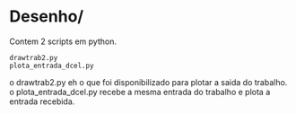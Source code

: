 # Desenho/
Contem 2 scripts em python.
```
drawtrab2.py 
plota_entrada_dcel.py
```
o drawtrab2.py eh o que foi disponibilizado para plotar a saida do trabalho.
o plota_entrada_dcel.py recebe a mesma entrada do trabalho e plota a entrada recebida.

